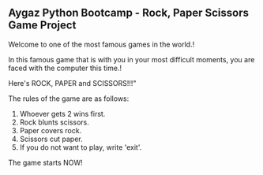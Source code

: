 ## Aygaz Python Bootcamp - Rock, Paper Scissors Game Project

Welcome to one of the most famous games in the world.!

In this famous game that is with you in your most difficult moments, you are faced with the computer this time.!

Here's ROCK, PAPER and SCISSORS!!!"

The rules of the game are as follows: 
1. Whoever gets 2 wins first.
2. Rock blunts scissors.
3. Paper covers rock.
4. Scissors cut paper.
5. If you do not want to play, write 'exit'.

The game starts NOW! 

